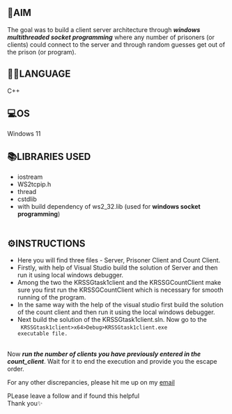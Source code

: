 ## 🎯AIM 
The goal was to build a client server architecture through <b><i>windows multithreaded socket programming</i></b> where any number of prisoners (or clients) could connect to the server and through random guesses get out of the prison (or program).

## 👨‍💻LANGUAGE
C++
## 💻OS  
Windows 11 
## 📚LIBRARIES USED  
- iostream 
- WS2tcpip.h 
- thread 
- cstdlib 
- with build dependency of ws2_32.lib (used for <b>windows socket programming</b>)<br><br>
## ⚙️INSTRUCTIONS
- Here you will find three files - Server, Prisoner Client and Count Client. 
- Firstly, with help of Visual Studio build the solution of Server and then run it using local windows 
debugger. 
- Among the two the KRSSGtask1client and the KRSSGCountClient make sure you first run the 
KRSSGCountClient which is necessary for smooth running of the program.  
- In the same way with the help of the visual studio first build the solution of the count client and then 
run it using the local windows debugger.  
- Next build the solution of the KRSSGtask1client.sln. Now go to the <br><code>
KRSSGtask1client>x64>Debug>KRSSGtask1client.exe executable file.  </code>
<br>
Now <i><b>run the number of clients you have previously entered in the count_client</b></i>. Wait for it to end 
the execution and provide you the escape order.

For any other discrepancies, please hit me up on my [email](debanjannaskar1@gmail.com)

PLease leave a follow and if found this helpful<br>
Thank you✨